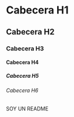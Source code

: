 # Cabecera H1
## Cabecera H2
### Cabecera H3
#### Cabecera H4
##### Cabecera H5
###### Cabecera H6


SOY UN README